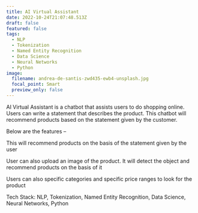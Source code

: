 ```yaml
---
title: AI Virtual Assistant
date: 2022-10-24T21:07:48.513Z
draft: false
featured: false
tags:
  - NLP
  - Tokenization
  - Named Entity Recognition
  - Data Science
  - Neural Networks
  - Python
image:
  filename: andrea-de-santis-zwd435-ewb4-unsplash.jpg
  focal_point: Smart
  preview_only: false
---
```

<!--StartFragment-->

A﻿I Virtual Assistant is a chatbot that assists users to do shopping online. Users can write a statement that describes the product. This chatbot will recommend products based on the statement given by the customer.

Below are the features –

This will recommend products on the basis of the statement given by the user

User can also upload an image of the product. It will detect the object and recommend products on the basis of it

Users can also specific categories and specific price ranges to look for the product

Tech Stack: NLP, Tokenization, Named Entity Recognition, Data Science, Neural Networks, Python

<!--EndFragment-->